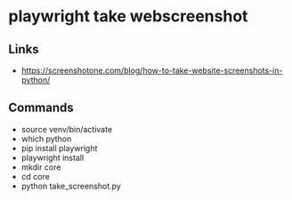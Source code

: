 # playwright take webscreenshot

## Links
- https://screenshotone.com/blog/how-to-take-website-screenshots-in-python/

## Commands
- source venv/bin/activate
- which python
- pip install playwright
- playwright install
- mkdir core
- cd core
- python take_screenshot.py
